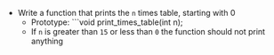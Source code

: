 - Write a function that prints the ```n``` times table, starting with 0
	- Prototype: ```void print_times_table(int n);
	- If ```n``` is greater than ```15``` or less than ```0``` the function should not print anything
